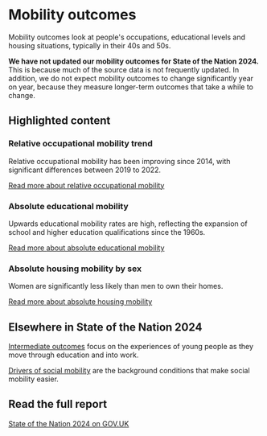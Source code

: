 # Mobility outcomes
Mobility outcomes look at people's occupations, educational levels and housing situations, typically in their 40s and 50s.

<strong>We have not updated our mobility outcomes for State of the Nation 2024.</strong> This is because much of the source data is not frequently updated. In addition, we do not expect mobility outcomes to change significantly year on year, because they measure longer-term outcomes that take a while to change. 

## Highlighted content
<div class="grid grid3 grid-domain">
    <div class="govuk-body">
        <h3 class="govuk-heading-s">Relative occupational mobility trend</h3>
        <div class="chart-container" aria-hidden="true">
            <div id="chart1"></div>
        </div>
        <script>
            new Chart(
                'chart1',
                '/static/data/by-page/mobility_outcomes/MO12_overview-20230623.csv',
                {
                    "height": 200,
                    "type": "liney",
                    "xkey": "Time_period",
                    "ykey": "Value",
                    "zkey": "Area_name",
                    "sort": "Time_period",
                    "scale": "%",
                    "xgrid": false,
                    "ygrid": true,
                    "xticks": "first-last",
                    "yticks": 2,
                    "legend": false,
                    "colourScheme": ["#5694ca"],
                    "range": [-0.035, 0.005],
                    "margin": [0, 0, 0, 0],
                    "maxLabelLength": 60
                }
            )
        </script>
        <p class="govuk-body">Relative occupational mobility has been improving since 2014, with significant differences between 2019 to 2022.</p>
        <a href="/mobility_outcomes/occupation/relative_occupational_mobility" class="govuk-link">
            Read more
            <span class="govuk-visually-hidden">about relative occupational mobility</span>
        </a>
    </div>
    <div class="govuk-body">
        <h3 class="govuk-heading-s">Absolute educational mobility</h3>
        <div class="chart-container" aria-hidden="true">
            <div id="chart2"></div>
        </div>
        <script>
            new Chart(
                'chart2',
                '/static/data/by-page/mobility_outcomes/MO31_overview_total-20230601.csv',
                {
                    "height": 200,
                    "type": "bary",
                    "xkey": "SEB",
                    "ykey": "Value",
                    "zkey": "Category",
                    "scale": "%",
                    "multiply": 100,
                    "xgrid": false,
                    "ygrid": true,
                    "xticks": "none",
                    "yticks": 2,
                    "legend": false,
                    "colourScheme": ["#d53880", "#4c2c92", "#d4351c", "#5694ca"],
                    "margin": [0, 0, 0, 0],
                    "maxLabelLength": 50,
                    "labelColour": "#fff"
                }
            )
        </script>
        <p class="govuk-body">Upwards educational mobility rates are high, reflecting the expansion of school and higher education qualifications since the 1960s.</p>
        <a href="/mobility_outcomes/education/absolute_educational_mobility" class="govuk-link">
            Read more
            <span class="govuk-visually-hidden">about absolute educational mobility</span>
        </a>
    </div>
    <div class="govuk-body">
        <h3 class="govuk-heading-s">Absolute housing mobility by sex</h3>
        <div class="chart-container" aria-hidden="true">
            <div id="chart3"></div>
        </div>
        <script>
            new Chart(
                'chart3',
                '/static/data/by-page/mobility_outcomes/MO41_gender-20230503.csv',
                {
                    "height": 200,
                    "type": "bary",
                    "xkey": "SEB",
                    "ykey": "Value",
                    "group": "Sex",
                    "sort": "SEB",
                    "scale": "%",
                    "xgrid": false,
                    "ygrid": true,
                    "yticks": 2,
                    "legend": false,
                    "colourScheme": ["#5694ca", "#d4351c"],
                    "margin": [0, 0, 0, 0],
                    "maxLabelLength": 40
                }
            )
        </script>
        <p class="govuk-body">Women are significantly less likely than men to own their homes.</p>
        <a href="/mobility_outcomes/housing/absolute_housing_mobility" class="govuk-link">
            Read more
            <span class="govuk-visually-hidden">about absolute housing mobility</span>
        </a>
    </div>
</div>

## Elsewhere in State of the Nation 2024
[Intermediate outcomes](/intermediate_outcomes)
focus on the experiences of young people as they move through education and into work.

[Drivers of social mobility](/drivers_of_social_mobility)
are the background conditions that make social mobility easier.

## Read the full report
[State of the Nation 2024 on GOV.UK](https://www.gov.uk/government/publications/state-of-the-nation-2024-local-to-national-mapping-opportunities-for-all)
